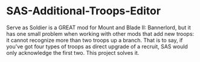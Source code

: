 # SAS-Additional-Troops-Editor
Serve as Soldier is a GREAT mod for Mount and Blade II: Bannerlord, but it has one small problem when working with other mods that add new troops: it cannot recognize more than two troops up a branch. That is to say, if you've got four types of troops as direct upgrade of a recruit, SAS would only acknowledge the first two. This project solves it.
